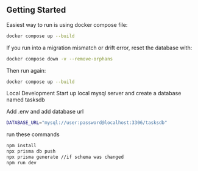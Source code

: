 ## Getting Started

Easiest way to run is using docker compose file:
```bash
docker compose up --build
```
If you run into a migration mismatch or drift error, reset the database with:

```bash
docker compose down -v --remove-orphans
```

Then run again:
```bash
docker compose up --build
```

Local Development
Start up local mysql server and create a database named tasksdb

Add .env and add database url 
```bash
DATABASE_URL="mysql://user:password@localhost:3306/tasksdb"
```
run these commands
```bash
npm install
npx prisma db push
npx prisma generate //if schema was changed
npm run dev
```
